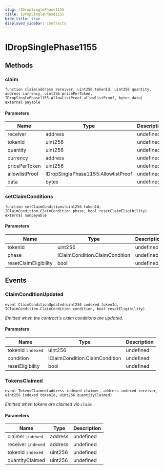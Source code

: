 ```yaml
---
slug: /IDropSinglePhase1155
title: IDropSinglePhase1155
hide_title: true
displayed_sidebar: contracts
---
```


# IDropSinglePhase1155

## Methods

### claim

```solidity
function claim(address receiver, uint256 tokenId, uint256 quantity, address currency, uint256 pricePerToken, IDropSinglePhase1155.AllowlistProof allowlistProof, bytes data) external payable
```

#### Parameters

| Name           | Type                                | Description |
| -------------- | ----------------------------------- | ----------- |
| receiver       | address                             | undefined   |
| tokenId        | uint256                             | undefined   |
| quantity       | uint256                             | undefined   |
| currency       | address                             | undefined   |
| pricePerToken  | uint256                             | undefined   |
| allowlistProof | IDropSinglePhase1155.AllowlistProof | undefined   |
| data           | bytes                               | undefined   |

### setClaimConditions

```solidity
function setClaimConditions(uint256 tokenId, IClaimCondition.ClaimCondition phase, bool resetClaimEligibility) external nonpayable
```

#### Parameters

| Name                  | Type                           | Description |
| --------------------- | ------------------------------ | ----------- |
| tokenId               | uint256                        | undefined   |
| phase                 | IClaimCondition.ClaimCondition | undefined   |
| resetClaimEligibility | bool                           | undefined   |

## Events

### ClaimConditionUpdated

```solidity
event ClaimConditionUpdated(uint256 indexed tokenId, IClaimCondition.ClaimCondition condition, bool resetEligibility)
```

_Emitted when the contract&#39;s claim conditions are updated._

#### Parameters

| Name              | Type                           | Description |
| ----------------- | ------------------------------ | ----------- |
| tokenId `indexed` | uint256                        | undefined   |
| condition         | IClaimCondition.ClaimCondition | undefined   |
| resetEligibility  | bool                           | undefined   |

### TokensClaimed

```solidity
event TokensClaimed(address indexed claimer, address indexed receiver, uint256 indexed tokenId, uint256 quantityClaimed)
```

_Emitted when tokens are claimed via `claim`._

#### Parameters

| Name               | Type    | Description |
| ------------------ | ------- | ----------- |
| claimer `indexed`  | address | undefined   |
| receiver `indexed` | address | undefined   |
| tokenId `indexed`  | uint256 | undefined   |
| quantityClaimed    | uint256 | undefined   |

